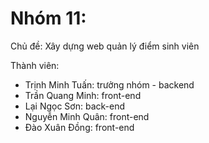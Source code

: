 # Nhóm 11:
 Chủ đề: Xây dựng web quản lý điểm sinh viên

Thành viên:
- Trịnh Minh Tuấn: trưởng nhóm - backend
- Trần Quang Minh: front-end
- Lại Ngọc Sơn: back-end
- Nguyễn Minh Quân: front-end
- Đào Xuân Đồng: front-end
